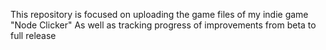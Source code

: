 This repository is focused on uploading the game files of my indie game "Node Clicker"
As well as tracking progress of improvements from beta to full release
